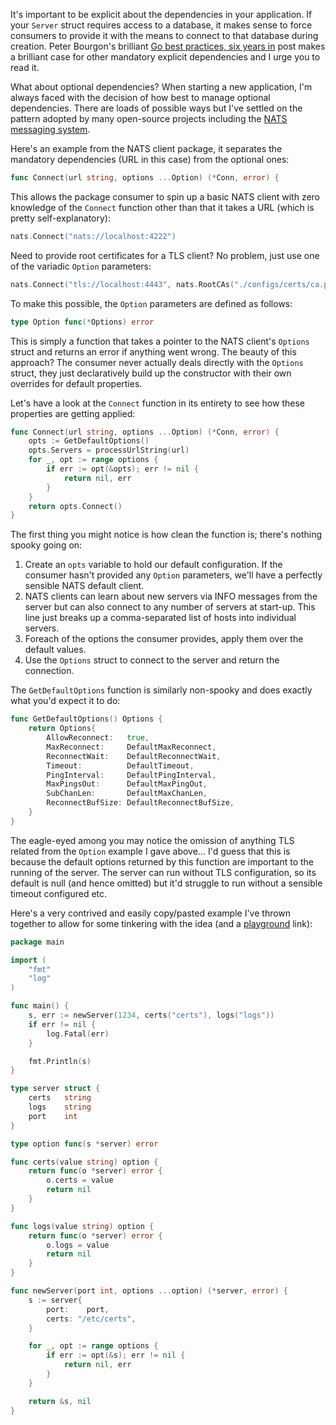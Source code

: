 It's important to be explicit about the dependencies in your application.  If your `Server` struct requires access to a database, it makes sense to force consumers to provide it with the means to connect to that database during creation.  Peter Bourgon's brilliant [Go best practices, six years in](https://peter.bourgon.org/go-best-practices-2016/#dependency-management) post makes a brilliant case for other mandatory explicit dependencies and I urge you to read it.

What about optional dependencies?  When starting a new application, I'm always faced with the decision of how best to manage optional dependencies.  There are loads of possible ways but I've settled on the pattern adopted by many open-source projects including the [NATS messaging system](https://nats.io).

Here's an example from the NATS client package, it separates the mandatory dependencies (URL in this case) from the optional ones:

``` go
func Connect(url string, options ...Option) (*Conn, error) {
```

This allows the package consumer to spin up a basic NATS client with zero knowledge of the `Connect` function other than that it takes a URL (which is pretty self-explanatory):

``` go
nats.Connect("nats://localhost:4222")
```

Need to provide root certificates for a TLS client?  No problem, just use one of the variadic `Option` parameters:

``` go
nats.Connect("tls://localhost:4443", nats.RootCAs("./configs/certs/ca.pem"))
```

To make this possible, the `Option` parameters are defined as follows:

``` go
type Option func(*Options) error
```

This is simply a function that takes a pointer to the NATS client's `Options` struct and returns an error if anything went wrong.  The beauty of this approach?  The consumer never actually deals directly with the `Options` struct, they just declaratively build up the constructor with their own overrides for default properties.

Let's have a look at the `Connect` function in its entirety to see how these properties are getting applied:

``` go
func Connect(url string, options ...Option) (*Conn, error) {
    opts := GetDefaultOptions()
    opts.Servers = processUrlString(url)
    for _, opt := range options {
        if err := opt(&opts); err != nil {
            return nil, err
        }
    }
    return opts.Connect()
}
```

The first thing you might notice is how clean the function is; there's nothing spooky going on:

1. Create an `opts` variable to hold our default configuration.  If the consumer hasn't provided any `Option` parameters, we'll have a perfectly sensible NATS default client.
1. NATS clients can learn about new servers via INFO messages from the server but can also connect to any number of servers at start-up.  This line just breaks up a comma-separated list of hosts into individual servers.
1. Foreach of the options the consumer provides, apply them over the default values.
1. Use the `Options` struct to connect to the server and return the connection.

The `GetDefaultOptions` function is similarly non-spooky and does exactly what you'd expect it to do:

``` go
func GetDefaultOptions() Options {
    return Options{
        AllowReconnect:   true,
        MaxReconnect:     DefaultMaxReconnect,
        ReconnectWait:    DefaultReconnectWait,
        Timeout:          DefaultTimeout,
        PingInterval:     DefaultPingInterval,
        MaxPingsOut:      DefaultMaxPingOut,
        SubChanLen:       DefaultMaxChanLen,
        ReconnectBufSize: DefaultReconnectBufSize,
    }
}
```

The eagle-eyed among you may notice the omission of anything TLS related from the `Option` example I gave above...  I'd guess that this is because the default options returned by this function are important to the running of the server.  The server can run without TLS configuration, so its default is null (and hence omitted) but it'd struggle to run without a sensible timeout configured etc.

Here's a very contrived and easily copy/pasted example I've thrown together to allow for some tinkering with the idea (and a [playground](https://play.golang.org/p/aUOjl_PFx_) link):

``` go
package main

import (
    "fmt"
    "log"
)

func main() {
    s, err := newServer(1234, certs("certs"), logs("logs"))
    if err != nil {
        log.Fatal(err)
    }

    fmt.Println(s)
}

type server struct {
    certs   string
    logs    string
    port    int
}

type option func(s *server) error

func certs(value string) option {
    return func(o *server) error {
        o.certs = value
        return nil
    }
}

func logs(value string) option {
    return func(o *server) error {
        o.logs = value
        return nil
    }
}

func newServer(port int, options ...option) (*server, error) {
    s := server{
        port:    port,
        certs: "/etc/certs",
    }

    for _, opt := range options {
        if err := opt(&s); err != nil {
            return nil, err
        }
    }

    return &s, nil
}
```